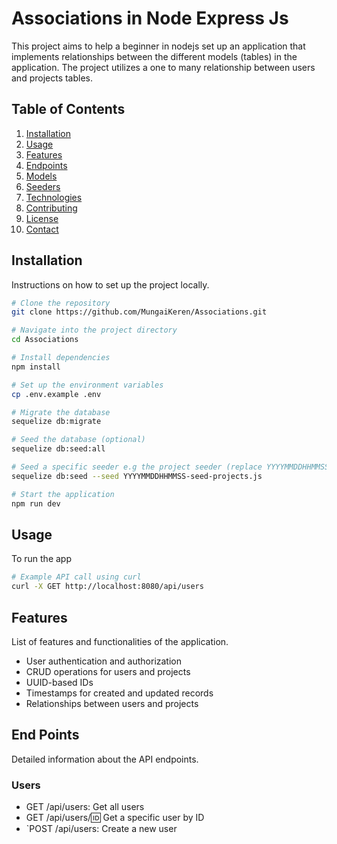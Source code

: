 # Associations in Node Express Js

This project aims to help a beginner in nodejs set up an application that implements relationships between the different models (tables) in the application. The project utilizes a one to many relationship between users and projects tables.

## Table of Contents
1. [Installation](#installation)
2. [Usage](#usage)
3. [Features](#features)
4. [Endpoints](#endpoints)
5. [Models](#models)
6. [Seeders](#seeders)
7. [Technologies](#technologies)
8. [Contributing](#contributing)
9. [License](#license)
10. [Contact](#contact)

## Installation
Instructions on how to set up the project locally.

```bash
# Clone the repository
git clone https://github.com/MungaiKeren/Associations.git

# Navigate into the project directory
cd Associations

# Install dependencies
npm install

# Set up the environment variables
cp .env.example .env

# Migrate the database
sequelize db:migrate

# Seed the database (optional)
sequelize db:seed:all

# Seed a specific seeder e.g the project seeder (replace YYYYMMDDHHMMSS with tha date appearing in the seeder file)
sequelize db:seed --seed YYYYMMDDHHMMSS-seed-projects.js

# Start the application
npm run dev
```

## Usage
To run the app

```bash
# Example API call using curl
curl -X GET http://localhost:8080/api/users
```

## Features
List of features and functionalities of the application.

- User authentication and authorization
- CRUD operations for users and projects
- UUID-based IDs
- Timestamps for created and updated records
- Relationships between users and projects

## End Points
Detailed information about the API endpoints.

### Users
- GET /api/users: Get all users
- GET /api/users/:id: Get a specific user by ID
- `POST /api/users: Create a new user